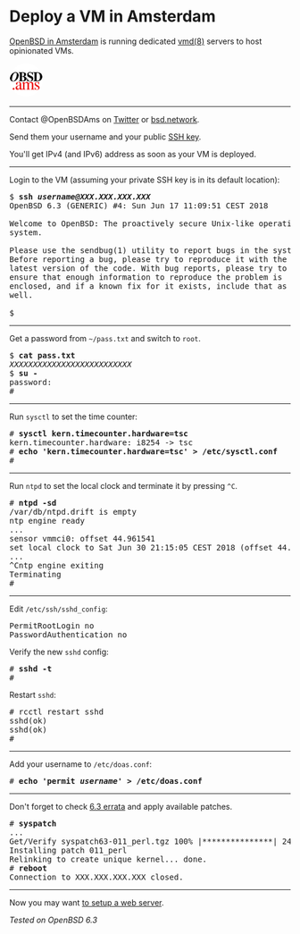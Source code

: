 # Deploy a VM in Amsterdam

[OpenBSD in Amsterdam](https://openbsd.amsterdam) is running dedicated
[vmd(8)](https://man.openbsd.org/vmd.8) servers to host opinionated
VMs.

<a style="border: none;" href="https://openbsd.amsterdam"><img
  src="/openbsd/amsterdam-avatar.png"
  style="border: 0; width: 60px; height: 60px; border-radius: 60px;"
  width="60" height="60"
  alt="OpenBSD in Amsterdam"
  title="OpenBSD in Amsterdam"></a>

---

Contact @OpenBSDAms on [Twitter](https://mobile.twitter.com/OpenBSDAms)
or [bsd.network](https://bsd.network/@OpenBSDAms).

Send them your username and your public [SSH key](/ssh.html).

You'll get IPv4 (and IPv6) address as soon as your VM is deployed.

---

Login to the VM (assuming your private SSH key is in its default
location):

<pre>
$ <b>ssh <i>username@XXX.XXX.XXX.XXX</i></b>
OpenBSD 6.3 (GENERIC) #4: Sun Jun 17 11:09:51 CEST 2018

Welcome to OpenBSD: The proactively secure Unix-like operating
system.

Please use the sendbug(1) utility to report bugs in the system.
Before reporting a bug, please try to reproduce it with the
latest version of the code. With bug reports, please try to
ensure that enough information to reproduce the problem is
enclosed, and if a known fix for it exists, include that as
well.

$
</pre>

---

Get a password from `~/pass.txt` and switch to `root`.

<pre>
$ <b>cat pass.txt</b>
<i>XXXXXXXXXXXXXXXXXXXXXXXXXX</i>
$ <b>su -</b>
password:
#
</pre>

---

Run `sysctl` to set the time counter:

<pre>
# <b>sysctl kern.timecounter.hardware=tsc</b>
kern.timecounter.hardware: i8254 -> tsc
# <b>echo 'kern.timecounter.hardware=tsc' > /etc/sysctl.conf</b>
#
</pre>

---

Run `ntpd` to set the local clock and terminate it by pressing `^C`.

<pre>
# <b>ntpd -sd</b>
/var/db/ntpd.drift is empty
ntp engine ready
...
sensor vmmci0: offset 44.961541
set local clock to Sat Jun 30 21:15:05 CEST 2018 (offset 44.961541s)
...
^Cntp engine exiting
Terminating
#
</pre>

---

Edit `/etc/ssh/sshd_config`:

<pre>
PermitRootLogin no
PasswordAuthentication no
</pre>

Verify the new `sshd` config:

<pre>
# <b>sshd -t</b>
#
</pre>

Restart `sshd`:

<pre>
# rcctl restart sshd
sshd(ok)
sshd(ok)
#
</pre>

---

Add your username to `/etc/doas.conf`:

<pre>
# <b>echo 'permit <i>username</i>' > /etc/doas.conf</b>
</pre>

---

Don't forget to check [6.3 errata](https://www.openbsd.org/errata63.html)
and apply available patches.

<pre>
# <b>syspatch</b>
...
Get/Verify syspatch63-011_perl.tgz 100% |***************| 24401       00:00
Installing patch 011_perl
Relinking to create unique kernel... done.
# <b>reboot</b>
Connection to XXX.XXX.XXX.XXX closed.
</pre>

---

Now you may want [to setup a web server](/openbsd/webserver.html).

_Tested on OpenBSD 6.3_
